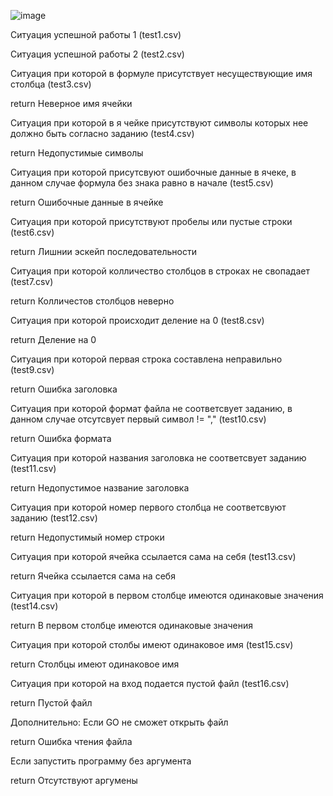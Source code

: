 ![image](https://user-images.githubusercontent.com/83122662/216220989-4e59608b-ee52-45e7-8f4c-df701dadba34.png)


Cитуация успешной работы 1 (test1.csv)

Ситуация успешной работы 2 (test2.csv)

Ситуация при которой в формуле присутствует несуществующие имя столбца (test3.csv)

return Неверное имя ячейки

Ситуация при которой в я чейке присутствуют символы которых нее должно быть согласно заданию (test4.csv)

return Недопустимые символы 

Ситуация при которой присутсвуют ошибочные данные в ячеке, в данном случае формула без знака равно в начале (test5.csv)

return Ошибочные данные в ячейке 

Ситуация при которой присутствуют пробелы или пустые строки (test6.csv)

return Лишнии эскейп последовательности 

Ситуация при которой колличество столбцов в строках не свопадает (test7.csv)

return Колличестов столбцов неверно 

Ситуация при которой происходит деление на 0 (test8.csv)

return Деление на 0 

Ситуация при которой первая строка составлена неправильно (test9.csv)

return Ошибка заголовка 

Ситуация при которой формат файла не соответсвует заданию, в данном случае отсутсвует первый символ != "," (test10.csv)

return Ошибка формата 

Ситуация при которой названия заголовка не соответсвует заданию (test11.csv)

return Недопустимое название заголовка 

Ситуация при которой номер первого столбца не соответсвуют заданию (test12.csv)

return Недопустимый номер строки 

Ситуация при которой ячейка ссылается сама на себя (test13.csv)

return Ячейка ссылается сама на себя 

Ситуация при которой в первом столбце имеются одинаковые значения (test14.csv)

return  В первом столбце имеются одинаковые значения

Cитуация при которой столбы имеют одинаковое имя (test15.csv)

return Столбцы имеют одинаковое имя

Ситуация при которой на вход подается пустой файл (test16.csv)

return Пустой файл 

Дополнительно: 
Если GO не сможет открыть файл 

return Ошибка чтения файла

Если запустить программу без аргумента 

return Отсутствуют аргумены


